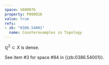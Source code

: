 ```yaml
---
space: S000076
property: P000026
value: true
refs:
- zb: "0386.54001"
  name: Counterexamples in Topology
---
```


$\mathbb{Q}^2 \subset X$ is dense.

See item #3 for space #84 in {{zb:0386.54001}}.
